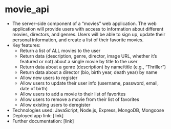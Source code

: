 # movie_api

- The server-side component of a “movies” web application. The web application will provide users with access to information about different movies, directors, and genres. Users will be able to sign up, update their personal information, and create a list of their favorite movies.
- Key features:
  - Return a list of ALL movies to the user
  - Return data (description, genre, director, image URL, whether it’s featured or not) about a single movie by title to the user
  - Return data about a genre (description) by name/title (e.g., “Thriller”)
  - Return data about a director (bio, birth year, death year) by name
  - Allow new users to register
  - Allow users to update their user info (username, password, email, date of birth)
  - Allow users to add a movie to their list of favorites
  - Allow users to remove a movie from their list of favorites
  - Allow existing users to deregister
- Technologies used: JavaScript, Node.js, Express, MongoDB, Mongoose
- Deployed app link: [link]
- Further documentation: [link]
